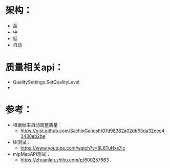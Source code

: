 # 架构：
- 高
- 中
- 低
- 自动
# 质量相关api：
- QualitySettings.SetQualityLevel
- 
# 参考：
- 根据帧率自动调整质量：
  - https://gist.github.com/SachinGanesh/07d98382a02db63da32eec43438eb2be
- UI测试：
  - https://www.youtube.com/watch?v=8L6TuHxs7jc
- mipMapAPI测试：
  - https://zhuanlan.zhihu.com/p/600257663
